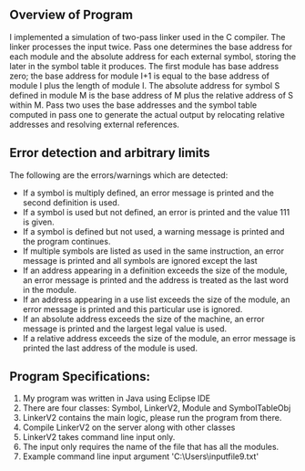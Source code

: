 ## Overview of Program
I implemented a simulation of two-pass linker used in the C compiler. The linker processes the input twice. Pass one determines the base address for each module and the absolute address for each external symbol, storing the later in the symbol table it produces. The first module has base address zero; the base address for module I+1 is equal to the base address of module I plus the length of module I. The absolute address for symbol S defined in module M is the base address of M plus the relative address of S within M. Pass two uses the base addresses and the symbol table computed in pass one to generate the actual output by relocating relative addresses and resolving external references.

## Error detection and arbitrary limits
The following are the errors/warnings which are detected:

* If a symbol is multiply defined, an error message is printed and the second definition is used.
* If a symbol is used but not defined, an error is printed and the value 111 is given.
* If a symbol is defined but not used, a warning message is printed and the program continues.
* If multiple symbols are listed as used in the same instruction, an error message is printed and all symbols are ignored except the last
* If an address appearing in a definition exceeds the size of the module, an error message is printed and the address is treated as the last word in the module.
* If an address appearing in a use list exceeds the size of the module, an error message is printed and this particular use is ignored.
* If an absolute address exceeds the size of the machine, an error message is printed and the largest legal value is used.
* If a relative address exceeds the size of the module, an error message is printed the last address of the module is used. 

## Program Specifications:
1. My program was written in Java using Eclipse IDE
2. There are four classes: Symbol, LinkerV2, Module and SymbolTableObj
3. LinkerV2 contains the main logic, please run the program from there.
4. Compile LinkerV2 on the server along with other classes
5. LinkerV2 takes command line input only.
6. The input only requires the name of the file that has all the modules.
7. Example command line input argument 'C:\\Users\\inputfile9.txt'
